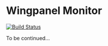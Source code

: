 # Wingpanel Monitor

[![Build Status](https://travis-ci.org/PlugaruT/wingpanel-monitor.svg?branch=master)](https://travis-ci.org/PlugaruT/wingpanel-monitor)

To be continued...
